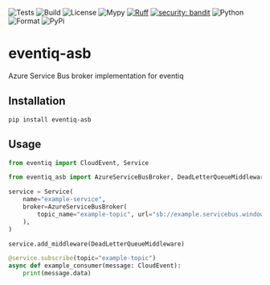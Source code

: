 ![Tests](https://github.com/asynq-io/eventiq-asb/workflows/Tests/badge.svg)
![Build](https://github.com/asynq-io/eventiq-asb/workflows/Publish/badge.svg)
![License](https://img.shields.io/github/license/asynq-io/eventiq-asb)
![Mypy](https://img.shields.io/badge/mypy-checked-blue)
[![Ruff](https://img.shields.io/endpoint?url=https://raw.githubusercontent.com/charliermarsh/ruff/main/assets/badge/v1.json)](https://github.com/charliermarsh/ruff)
[![security: bandit](https://img.shields.io/badge/security-bandit-yellow.svg)](https://github.com/PyCQA/bandit)
![Python](https://img.shields.io/pypi/pyversions/eventiq-asb)
![Format](https://img.shields.io/pypi/format/eventiq-asb)
![PyPi](https://img.shields.io/pypi/v/eventiq-asb)

# eventiq-asb

Azure Service Bus broker implementation for eventiq


## Installation

```shell
pip install eventiq-asb
```

## Usage

```python
from eventiq import CloudEvent, Service

from eventiq_asb import AzureServiceBusBroker, DeadLetterQueueMiddleware

service = Service(
    name="example-service",
    broker=AzureServiceBusBroker(
        topic_name="example-topic", url="sb://example.servicebus.windows.net/"
    ),
)

service.add_middleware(DeadLetterQueueMiddleware)

@service.subscribe(topic="example-topic")
async def example_consumer(message: CloudEvent):
    print(message.data)

```
